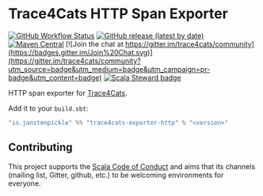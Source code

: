 # Trace4Cats HTTP Span Exporter

[![GitHub Workflow Status](https://img.shields.io/github/workflow/status/trace4cats/trace4cats-exporter-http/Continuous%20Integration)](https://github.com/trace4cats/trace4cats-exporter-http/actions?query=workflow%3A%22Continuous%20Integration%22)
[![GitHub release (latest by date)](https://img.shields.io/github/v/release/trace4cats/trace4cats-exporter-http?label=stable)](https://github.com/trace4cats/trace4cats-exporter-http/releases/latest)
[![Maven Central](https://img.shields.io/maven-central/v/io.janstenpickle/trace4cats-exporter-http_2.13?label=early)](https://maven-badges.herokuapp.com/maven-central/io.janstenpickle/trace4cats-exporter-http_2.13)
[![Join the chat at https://gitter.im/trace4cats/community](https://badges.gitter.im/Join%20Chat.svg)](https://gitter.im/trace4cats/community?utm_source=badge&utm_medium=badge&utm_campaign=pr-badge&utm_content=badge)
[![Scala Steward badge](https://img.shields.io/badge/Scala_Steward-helping-blue.svg?style=flat&logo=data:image/png;base64,iVBORw0KGgoAAAANSUhEUgAAAA4AAAAQCAMAAAARSr4IAAAAVFBMVEUAAACHjojlOy5NWlrKzcYRKjGFjIbp293YycuLa3pYY2LSqql4f3pCUFTgSjNodYRmcXUsPD/NTTbjRS+2jomhgnzNc223cGvZS0HaSD0XLjbaSjElhIr+AAAAAXRSTlMAQObYZgAAAHlJREFUCNdNyosOwyAIhWHAQS1Vt7a77/3fcxxdmv0xwmckutAR1nkm4ggbyEcg/wWmlGLDAA3oL50xi6fk5ffZ3E2E3QfZDCcCN2YtbEWZt+Drc6u6rlqv7Uk0LdKqqr5rk2UCRXOk0vmQKGfc94nOJyQjouF9H/wCc9gECEYfONoAAAAASUVORK5CYII=)](https://scala-steward.org)

HTTP span exporter for [Trace4Cats].

Add it to your `build.sbt`:

```scala
"io.janstenpickle" %% "trace4cats-exporter-http" % "<version>"
```

## Contributing

This project supports the [Scala Code of Conduct](https://typelevel.org/code-of-conduct.html) and aims that its channels
(mailing list, Gitter, github, etc.) to be welcoming environments for everyone.

[Trace4Cats]: https://github.com/trace4cats/trace4cats
